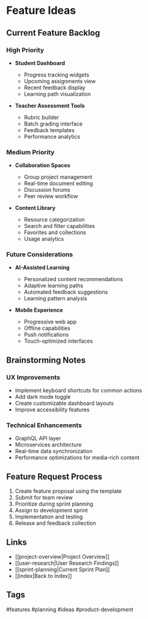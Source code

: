 # Feature Ideas

## Current Feature Backlog

### High Priority
- **Student Dashboard**
  - Progress tracking widgets
  - Upcoming assignments view
  - Recent feedback display
  - Learning path visualization
  
- **Teacher Assessment Tools**
  - Rubric builder
  - Batch grading interface
  - Feedback templates
  - Performance analytics

### Medium Priority
- **Collaboration Spaces**
  - Group project management
  - Real-time document editing
  - Discussion forums
  - Peer review workflow

- **Content Library**
  - Resource categorization
  - Search and filter capabilities
  - Favorites and collections
  - Usage analytics

### Future Considerations
- **AI-Assisted Learning**
  - Personalized content recommendations
  - Adaptive learning paths
  - Automated feedback suggestions
  - Learning pattern analysis

- **Mobile Experience**
  - Progressive web app
  - Offline capabilities
  - Push notifications
  - Touch-optimized interfaces

## Brainstorming Notes

### UX Improvements
- Implement keyboard shortcuts for common actions
- Add dark mode toggle
- Create customizable dashboard layouts
- Improve accessibility features

### Technical Enhancements
- GraphQL API layer
- Microservices architecture
- Real-time data synchronization
- Performance optimizations for media-rich content

## Feature Request Process

1. Create feature proposal using the template
2. Submit for team review
3. Prioritize during sprint planning
4. Assign to development sprint
5. Implementation and testing
6. Release and feedback collection

## Links
- [[project-overview|Project Overview]]
- [[user-research|User Research Findings]]
- [[sprint-planning|Current Sprint Plan]]
- [[index|Back to Index]]

## Tags
#features #planning #ideas #product-development
